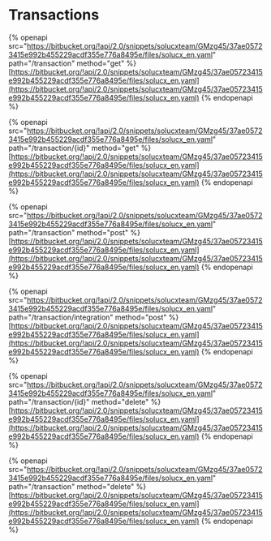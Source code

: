 # Transactions

{% openapi src="https://bitbucket.org/!api/2.0/snippets/solucxteam/GMzg45/37ae05723415e992b455229acdf355e776a8495e/files/solucx_en.yaml" path="/transaction" method="get" %}
[https://bitbucket.org/!api/2.0/snippets/solucxteam/GMzg45/37ae05723415e992b455229acdf355e776a8495e/files/solucx_en.yaml](https://bitbucket.org/!api/2.0/snippets/solucxteam/GMzg45/37ae05723415e992b455229acdf355e776a8495e/files/solucx_en.yaml)
{% endopenapi %}

{% openapi src="https://bitbucket.org/!api/2.0/snippets/solucxteam/GMzg45/37ae05723415e992b455229acdf355e776a8495e/files/solucx_en.yaml" path="/transaction/{id}" method="get" %}
[https://bitbucket.org/!api/2.0/snippets/solucxteam/GMzg45/37ae05723415e992b455229acdf355e776a8495e/files/solucx_en.yaml](https://bitbucket.org/!api/2.0/snippets/solucxteam/GMzg45/37ae05723415e992b455229acdf355e776a8495e/files/solucx_en.yaml)
{% endopenapi %}

{% openapi src="https://bitbucket.org/!api/2.0/snippets/solucxteam/GMzg45/37ae05723415e992b455229acdf355e776a8495e/files/solucx_en.yaml" path="/transaction" method="post" %}
[https://bitbucket.org/!api/2.0/snippets/solucxteam/GMzg45/37ae05723415e992b455229acdf355e776a8495e/files/solucx_en.yaml](https://bitbucket.org/!api/2.0/snippets/solucxteam/GMzg45/37ae05723415e992b455229acdf355e776a8495e/files/solucx_en.yaml)
{% endopenapi %}

{% openapi src="https://bitbucket.org/!api/2.0/snippets/solucxteam/GMzg45/37ae05723415e992b455229acdf355e776a8495e/files/solucx_en.yaml" path="/transaction/integration" method="post" %}
[https://bitbucket.org/!api/2.0/snippets/solucxteam/GMzg45/37ae05723415e992b455229acdf355e776a8495e/files/solucx_en.yaml](https://bitbucket.org/!api/2.0/snippets/solucxteam/GMzg45/37ae05723415e992b455229acdf355e776a8495e/files/solucx_en.yaml)
{% endopenapi %}

{% openapi src="https://bitbucket.org/!api/2.0/snippets/solucxteam/GMzg45/37ae05723415e992b455229acdf355e776a8495e/files/solucx_en.yaml" path="/transaction/{id}" method="delete" %}
[https://bitbucket.org/!api/2.0/snippets/solucxteam/GMzg45/37ae05723415e992b455229acdf355e776a8495e/files/solucx_en.yaml](https://bitbucket.org/!api/2.0/snippets/solucxteam/GMzg45/37ae05723415e992b455229acdf355e776a8495e/files/solucx_en.yaml)
{% endopenapi %}

{% openapi src="https://bitbucket.org/!api/2.0/snippets/solucxteam/GMzg45/37ae05723415e992b455229acdf355e776a8495e/files/solucx_en.yaml" path="/transaction" method="delete" %}
[https://bitbucket.org/!api/2.0/snippets/solucxteam/GMzg45/37ae05723415e992b455229acdf355e776a8495e/files/solucx_en.yaml](https://bitbucket.org/!api/2.0/snippets/solucxteam/GMzg45/37ae05723415e992b455229acdf355e776a8495e/files/solucx_en.yaml)
{% endopenapi %}

